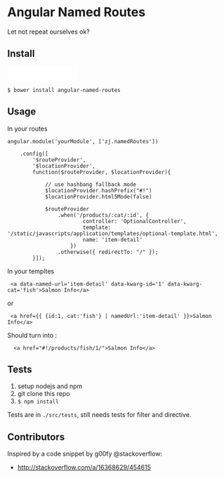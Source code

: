 # Angular Named Routes

Let not repeat ourselves ok?

## Install

<iframe src="//benschwarz.github.io/bower-badges/embed.html?pkgname=angular-named-routes" width="160" height="32" allowtransparency="true" frameborder="0" scrolling="0"></iframe>

`$ bower install angular-named-routes`

## Usage

In your routes

```
angular.module('yourModule', ['zj.namedRoutes'])

    .config([
        '$routeProvider',
        '$locationProvider',
        function($routeProvider, $locationProvider){

            // use hashbang fallback mode
            $locationProvider.hashPrefix("#!")
            $locationProvider.html5Mode(false)

            $routeProvider
                .when('/products/:cat/:id', {
                        controller: 'OptionalController',
                        template: '/static/javascripts/application/templates/optional-template.html',
                        name: 'item-detail'
                    })
                .otherwise({ redirectTo: "/" });
        }]);
```

In your templtes

```
 <a data-named-url='item-detail' data-kwarg-id='1' data-kwarg-cat='fish'>Salmon Info</a>
```

or

```
 <a href={{ {id:1, cat:'fish'} | namedUrl:'item-detail' }}>Salmon Info</a>
```

Should turn into :
```
  <a href="#!/products/fish/1/">Salmon Info</a>
```

## Tests

1. setup nodejs and npm
2. git clone this repo
3. `$ npm install`

Tests are in `./src/tests`, still needs tests for filter and directive.


## Contributors

Inspired by a code snippet by g00fy @stackoverflow: 
  - http://stackoverflow.com/a/16368629/454615
